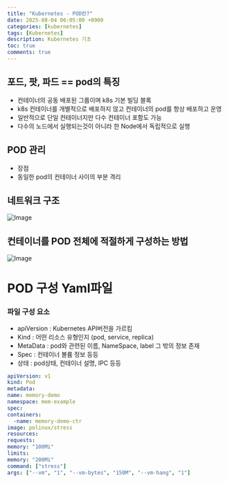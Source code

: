 ```yaml
---
title: "Kubernetes - POD란?"
date: 2025-08-04 06:05:00 +0900
categories: [kubernetes]
tags: [Kubernetes]
description: Kubernetes 기초
toc: true
comments: true
---
```


## 포드, 팟, 파드 == pod의 특징

- 컨테이너의 공동 배포된 그룹이며 k8s 기본 빌딩 블록
- k8s 컨테이너를 개별적으로 배포하지 않고 컨테이너의 pod를 항상 배포하고 운영
- 일반적으로 단일 컨테이너지만 다수 컨테이너 포함도 가능
- 다수의 노드에서 실행되는것이 아니라 한 Node에서 독립적으로 실행
## POD 관리

- 장점
- 동일한 pod의 컨테이너 사이의 부분 격리
## 네트워크 구조

![Image](https://prod-files-secure.s3.us-west-2.amazonaws.com/e6db513d-ec54-40ff-aa74-2487b0bcfe15/f38ce897-ad6d-434b-a035-f306e89b207f/Untitled.png?X-Amz-Algorithm=AWS4-HMAC-SHA256&X-Amz-Content-Sha256=UNSIGNED-PAYLOAD&X-Amz-Credential=ASIAZI2LB46673SXLGQC%2F20250805%2Fus-west-2%2Fs3%2Faws4_request&X-Amz-Date=20250805T002849Z&X-Amz-Expires=3600&X-Amz-Security-Token=IQoJb3JpZ2luX2VjEBcaCXVzLXdlc3QtMiJHMEUCIEqSZQq8xTnLjeJUw5LOPXZX3cryeeoXqSFWMkMPx8Q2AiEA6FNYdGS4iFxe9SRHCsK4BnoYzvmZzPoyikgDjlw0GTcq%2FwMIUBAAGgw2Mzc0MjMxODM4MDUiDJurcLclqzacBDYL6yrcA4Y1c6ajyZ3uiMCRaV84gYPH9Ev%2BXvfHiZwSi8CYxQgnAEeg3UkWY%2B3WNUNExpxqbcn0E0qPnyx0EAyWkiR93FwaN5JAf3w5kl%2BJ2z3PSjrvYvbQHmvcAA2PIqY2t0tzImdlOBIdVC4AwHB03tRwb7%2FZpfcINqSl3ltjYR9OdWHfZMG2upvzmAvCNy1TP6txjWNXD3miYQzL0vM2ErrqqKXIPZ%2FuvrNIT6fTbJZpaPaYhiWFjaLde8DBwIJjN5l0SLWWbfJ8Jxj%2BzWC569qVq4j66X4%2FIe9oy9Y070ISt0u21OuFJE5w%2FjktZ7BwGF%2BfrNWgxMHJiD6Z3ftkt7g%2FkQFq86GfW6NZJtclxy0GksyKO6up7ht801Hk%2FhbjlLWAZQtlFxN3ggODKHsm%2FWuNrfgYZXnpvtqWFTbWFK7lQe%2BZHXJpbFjAP4QoV8OuKv%2Fr6xgGQ1exZlvGx12vdbFevHc4upa3OuQiK2pIDSEPRCFkZJnGtG33x7c9JHDhgWneqMtrP8Wn57C4b4HtJjFDHnzxxuKLfxuk25WK0xxozwRoeXiL%2Bv9JsrOmAwUNTlqyf%2BcAfjqKotQoC80tMwyKQSFOMrKGdIQmkcfL3YKjMUygtw2pUoIfHL5BgQteMIz0xMQGOqUB2CX2Hzbuxla2czMJYOeFH%2FLABqHsmjpz%2F%2BnYfvbZx1i8q663874dhFM%2BETvtzkHS9Us9vyZ7rRIQJqoiXAU4e7BL6j4N667iTm43xWz6XRJEo6GGSy38OdoPD6Gtgb1UlkgRhuIO%2FoXwdNVojD8agTDqwE1KP9Yv8BNcjDJtZ2lrNnR0mVPAabfCMVxjfNP1ydxxiCqH%2BL1VxoMX40725Mr2klKn&X-Amz-Signature=2b72af1078ed6ce53b9ac6279274ab84a9114d796112c0b98023d4161dd1feaa&X-Amz-SignedHeaders=host&x-amz-checksum-mode=ENABLED&x-id=GetObject)

## 컨테이너를 POD 전체에 적절하게 구성하는 방법

![Image](https://prod-files-secure.s3.us-west-2.amazonaws.com/e6db513d-ec54-40ff-aa74-2487b0bcfe15/811279dd-4730-40a6-bff1-b650bb32201c/Untitled.png?X-Amz-Algorithm=AWS4-HMAC-SHA256&X-Amz-Content-Sha256=UNSIGNED-PAYLOAD&X-Amz-Credential=ASIAZI2LB46673SXLGQC%2F20250805%2Fus-west-2%2Fs3%2Faws4_request&X-Amz-Date=20250805T002849Z&X-Amz-Expires=3600&X-Amz-Security-Token=IQoJb3JpZ2luX2VjEBcaCXVzLXdlc3QtMiJHMEUCIEqSZQq8xTnLjeJUw5LOPXZX3cryeeoXqSFWMkMPx8Q2AiEA6FNYdGS4iFxe9SRHCsK4BnoYzvmZzPoyikgDjlw0GTcq%2FwMIUBAAGgw2Mzc0MjMxODM4MDUiDJurcLclqzacBDYL6yrcA4Y1c6ajyZ3uiMCRaV84gYPH9Ev%2BXvfHiZwSi8CYxQgnAEeg3UkWY%2B3WNUNExpxqbcn0E0qPnyx0EAyWkiR93FwaN5JAf3w5kl%2BJ2z3PSjrvYvbQHmvcAA2PIqY2t0tzImdlOBIdVC4AwHB03tRwb7%2FZpfcINqSl3ltjYR9OdWHfZMG2upvzmAvCNy1TP6txjWNXD3miYQzL0vM2ErrqqKXIPZ%2FuvrNIT6fTbJZpaPaYhiWFjaLde8DBwIJjN5l0SLWWbfJ8Jxj%2BzWC569qVq4j66X4%2FIe9oy9Y070ISt0u21OuFJE5w%2FjktZ7BwGF%2BfrNWgxMHJiD6Z3ftkt7g%2FkQFq86GfW6NZJtclxy0GksyKO6up7ht801Hk%2FhbjlLWAZQtlFxN3ggODKHsm%2FWuNrfgYZXnpvtqWFTbWFK7lQe%2BZHXJpbFjAP4QoV8OuKv%2Fr6xgGQ1exZlvGx12vdbFevHc4upa3OuQiK2pIDSEPRCFkZJnGtG33x7c9JHDhgWneqMtrP8Wn57C4b4HtJjFDHnzxxuKLfxuk25WK0xxozwRoeXiL%2Bv9JsrOmAwUNTlqyf%2BcAfjqKotQoC80tMwyKQSFOMrKGdIQmkcfL3YKjMUygtw2pUoIfHL5BgQteMIz0xMQGOqUB2CX2Hzbuxla2czMJYOeFH%2FLABqHsmjpz%2F%2BnYfvbZx1i8q663874dhFM%2BETvtzkHS9Us9vyZ7rRIQJqoiXAU4e7BL6j4N667iTm43xWz6XRJEo6GGSy38OdoPD6Gtgb1UlkgRhuIO%2FoXwdNVojD8agTDqwE1KP9Yv8BNcjDJtZ2lrNnR0mVPAabfCMVxjfNP1ydxxiCqH%2BL1VxoMX40725Mr2klKn&X-Amz-Signature=ed778f04dfffc4f43d6623003df51f1db5d04efa0d395ef746cb6fa3325026a9&X-Amz-SignedHeaders=host&x-amz-checksum-mode=ENABLED&x-id=GetObject)

 

# POD 구성 Yaml파일

### 파일 구성 요소

- apiVersion : Kubernetes API버전을 가르킴
- Kind : 어떤 리소스 유형인지 (pod, service, replica) 
- MetaData : pod와 관련된 이름, NameSpace, label 그 밖의 정보 존재
- Spec : 컨테이너 볼륨 정보 등등
- 상태 : pod상태, 컨테이너 설명, IPC 등등
```yaml
apiVersion: v1
kind: Pod
metadata:
name: memory-demo
namespace: mem-example
spec:
containers:
  -name: memory-demo-ctr
image: polinux/stress
resources:
requests:
memory: "100Mi"
limits:
memory: "200Mi"
command: ["stress"]
args: ["--vm", "1", "--vm-bytes", "150M", "--vm-hang", "1"]
```


